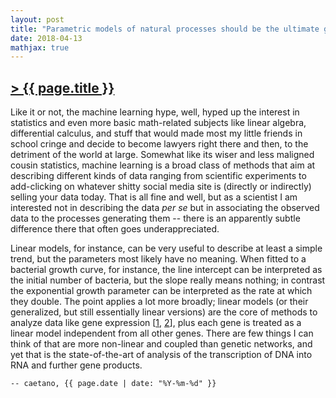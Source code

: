 ```yaml
---
layout: post
title: "Parametric models of natural processes should be the ultimate goal of quantitative descriptions in science"
date: 2018-04-13
mathjax: true
---
```


## [> {{ page.title }}](https://caesoma.github.io/archive/standalone/2018-06-14-parametric-models)

Like it or not, the machine learning hype, well, hyped up the interest in statistics and even more basic math-related subjects like linear algebra, differential calculus, and stuff that would made most my little friends in school cringe and decide to become lawyers right there and then, to the detriment of the world at large.
Somewhat like its wiser and less maligned cousin statistics, machine learning is a broad class of methods that aim at describing different kinds of data ranging from scientific experiments to add-clicking on whatever shitty social media site is (directly or indirectly) selling your data today. That is all fine and well, but as a scientist I am interested not in describing the data _per se_ but in associating the observed data to the processes generating them -- there is an apparently subtle difference there that often goes underappreciated.

Linear models, for instance, can be very useful to describe at least a simple trend, but the parameters most likely have no meaning. When fitted to a bacterial growth curve, for instance, the line intercept can be interpreted as the initial number of bacteria, but the slope really means nothing; in contrast the exponential growth parameter can be interpreted as the rate at which they double.
The point applies a lot more broadly; linear models (or their generalized, but still essentially linear versions) are the core of methods to analyze data like gene expression [[1](https://genomebiology.biomedcentral.com/articles/10.1186/s13059-014-0550-8), [2](https://academic.oup.com/nar/article/43/7/e47/2414268)], plus each gene is treated as a linear model independent from all other genes.
There are few things I can think of that are more non-linear and coupled than genetic networks, and yet that is the state-of-the-art of analysis of the transcription of DNA into RNA and further gene products.



<!-- [//]: # (comment) -->

`-- caetano, {{ page.date | date: "%Y-%m-%d" }}`
